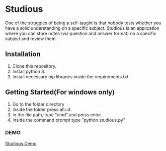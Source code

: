 # Studious
One of the struggles of being a self-taught is that nobody tests whether you have a solid understanding on a specific subject. Studious is an application where you can store notes (via question and answer format) on a specific subject and review them.

## Installation
1. Clone this repository.
2. Install python 3.
3. Install necessary pip libraries inside the requirements.txt.

## Getting Started(For windows only)
1. Go to the folder directory
2. Inside the folder press alt+d
3. In the file path, type "cmd" and press enter
4. Inside the command prompt type "python studious.py"

### DEMO
[Studious Demo](https://www.youtube.com/watch?v=IMhXpbKlEAc)
